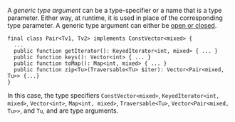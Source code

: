A *generic type argument* can be a type-specifier or a name that is a type parameter. Either way, at runtime, it is used in place of the
corresponding type parameter. A generic type argument can either be [open or closed](open-and-closed-generic-types.md).

```Hack
final class Pair<Tv1, Tv2> implements ConstVector<mixed> {
  ...
  public function getIterator(): KeyedIterator<int, mixed> { ... }
  public function keys(): Vector<int> { ... }
  public function toMap(): Map<int, mixed> { ... }
  public function zip<Tu>(Traversable<Tu> $iter): Vector<Pair<mixed, Tu>> {...}
}
```

In this case, the type specifiers `ConstVector<mixed>`, `KeyedIterator<int, mixed>`, `Vector<int>`, `Map<int, mixed>`, `Traversable<Tu>`,
`Vector<Pair<mixed, Tu>>`, and `Tu`, and are type arguments.
